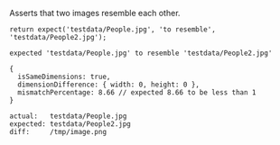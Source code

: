 Asserts that two images resemble each other.

```javascript#async:true
return expect('testdata/People.jpg', 'to resemble', 'testdata/People2.jpg');
```

```output
expected 'testdata/People.jpg' to resemble 'testdata/People2.jpg'

{
  isSameDimensions: true,
  dimensionDifference: { width: 0, height: 0 },
  mismatchPercentage: 8.66 // expected 8.66 to be less than 1
}

actual:   testdata/People.jpg
expected: testdata/People2.jpg
diff:     /tmp/image.png
```
